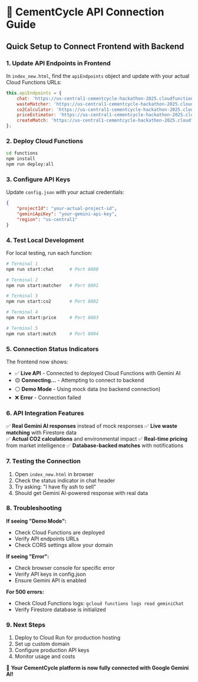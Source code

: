# 🔗 CementCycle API Connection Guide

## Quick Setup to Connect Frontend with Backend

### 1. **Update API Endpoints in Frontend**

In `index_new.html`, find the `apiEndpoints` object and update with your actual Cloud Functions URLs:

```javascript
this.apiEndpoints = {
    chat: 'https://us-central1-cementcycle-hackathon-2025.cloudfunctions.net/geminiChat',
    wasteMatcher: 'https://us-central1-cementcycle-hackathon-2025.cloudfunctions.net/wasteMatcherTool',
    co2Calculator: 'https://us-central1-cementcycle-hackathon-2025.cloudfunctions.net/co2CalculatorTool',
    priceEstimator: 'https://us-central1-cementcycle-hackathon-2025.cloudfunctions.net/priceEstimatorTool',
    createMatch: 'https://us-central1-cementcycle-hackathon-2025.cloudfunctions.net/createMatch'
};
```

### 2. **Deploy Cloud Functions**

```bash
cd functions
npm install
npm run deploy:all
```

### 3. **Configure API Keys**

Update `config.json` with your actual credentials:
```json
{
    "projectId": "your-actual-project-id",
    "geminiApiKey": "your-gemini-api-key",
    "region": "us-central1"
}
```

### 4. **Test Local Development**

For local testing, run each function:
```bash
# Terminal 1
npm run start:chat      # Port 8080

# Terminal 2  
npm run start:matcher   # Port 8081

# Terminal 3
npm run start:co2       # Port 8082

# Terminal 4
npm run start:price     # Port 8083

# Terminal 5
npm run start:match     # Port 8084
```

### 5. **Connection Status Indicators**

The frontend now shows:
- ✅ **Live API** - Connected to deployed Cloud Functions with Gemini AI
- 🟡 **Connecting...** - Attempting to connect to backend
- ⚪ **Demo Mode** - Using mock data (no backend connection)
- ❌ **Error** - Connection failed

### 6. **API Integration Features**

✅ **Real Gemini AI responses** instead of mock responses
✅ **Live waste matching** with Firestore data  
✅ **Actual CO2 calculations** and environmental impact
✅ **Real-time pricing** from market intelligence
✅ **Database-backed matches** with notifications

### 7. **Testing the Connection**

1. Open `index_new.html` in browser
2. Check the status indicator in chat header
3. Try asking: "I have fly ash to sell"
4. Should get Gemini AI-powered response with real data

### 8. **Troubleshooting**

**If seeing "Demo Mode":**
- Check Cloud Functions are deployed
- Verify API endpoints URLs
- Check CORS settings allow your domain

**If seeing "Error":**
- Check browser console for specific error
- Verify API keys in config.json
- Ensure Gemini API is enabled

**For 500 errors:**
- Check Cloud Functions logs: `gcloud functions logs read geminiChat`
- Verify Firestore database is initialized

### 9. **Next Steps**

1. Deploy to Cloud Run for production hosting
2. Set up custom domain
3. Configure production API keys  
4. Monitor usage and costs

🚀 **Your CementCycle platform is now fully connected with Google Gemini AI!**